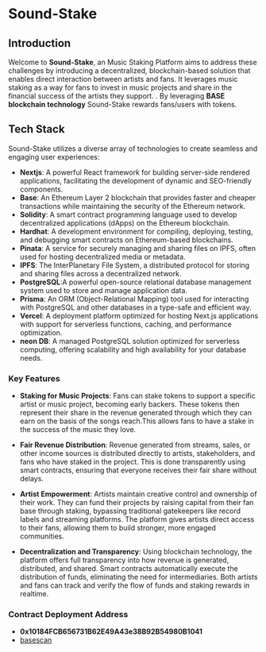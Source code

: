 # Sound-Stake

## Introduction

Welcome to  **Sound-Stake**, an Music Staking Platform aims to address these challenges by introducing a decentralized, blockchain-based solution that enables direct interaction between artists and fans. It leverages music staking as a way for fans to invest in music projects and share in the financial success of the artists they support. 
. By leveraging **BASE blockchain technology** Sound-Stake rewards fans/users with tokens.


## Tech Stack

Sound-Stake utilizes a diverse array of technologies to create seamless and engaging user experiences:

- **Nextjs**: A powerful React framework for building server-side rendered applications, facilitating the development of dynamic and SEO-friendly components.
- **Base**: An Ethereum Layer 2 blockchain that provides faster and cheaper transactions while maintaining the security of the Ethereum network.
- **Solidity**: A smart contract programming language used to develop decentralized applications (dApps) on the Ethereum blockchain.
- **Hardhat**: A development environment for compiling, deploying, testing, and debugging smart contracts on Ethereum-based blockchains.
- **Pinata**:  A service for securely managing and sharing files on IPFS, often used for hosting decentralized media or metadata.
- **IPFS**: The InterPlanetary File System, a distributed protocol for storing and sharing files across a decentralized network.
- **PostgreSQL**:A powerful open-source relational database management system used to store and manage application data.
- **Prisma**: An ORM (Object-Relational Mapping) tool used for interacting with PostgreSQL and other databases in a type-safe and efficient way.
- **Vercel**:  A deployment platform optimized for hosting Next.js applications with support for serverless functions, caching, and performance optimization.
- **neon DB**: A managed PostgreSQL solution optimized for serverless computing, offering scalability and high availability for your database needs.


### Key Features

- **Staking for Music Projects**: Fans can stake tokens to support a specific artist or music project, becoming early backers. These tokens then represent their share in the revenue generated through which they can earn on the basis of the songs reach.This allows fans to have a stake in the success of the music they love.

- **Fair Revenue Distribution**: Revenue generated from streams, sales, or other income sources is distributed directly to artists, stakeholders, and fans who have staked in the project. This is done transparently using smart contracts, ensuring that everyone receives their fair share without delays.

- **Artist Empowerment**: Artists maintain creative control and ownership of their work. They can fund their projects by raising capital from their fan base through staking, bypassing traditional gatekeepers like record labels and streaming platforms.
The platform gives artists direct access to their fans, allowing them to build stronger, more engaged communities.

- **Decentralization and Transparency**: Using blockchain technology, the platform offers full transparency into how revenue is generated, distributed, and shared. Smart contracts automatically execute the distribution of funds, eliminating the need for intermediaries.
Both artists and fans can track and verify the flow of funds and staking rewards in realtime.


### Contract Deployment Address
- **0x10184FCB656731B62E49A43e38B92B54980B1041**
- [basescan](https://sepolia.basescan.org/address/0x10184FCB656731B62E49A43e38B92B54980B1041)

